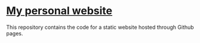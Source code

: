 # [My personal website](http://pratyakshajha.github.io)

This repository contains the code for a static website hosted through Github pages. 

